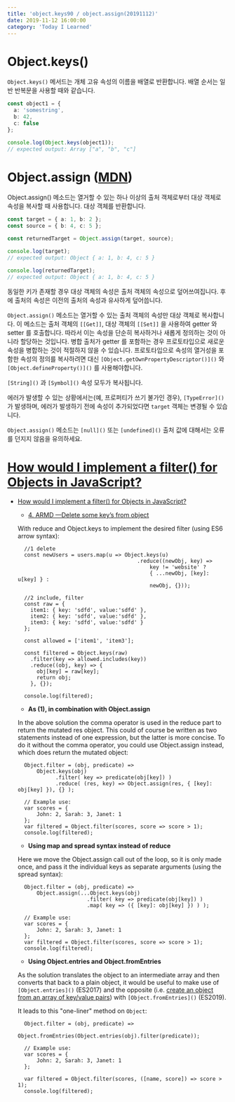 ```yaml
---
title: 'object.keys90 / object.assign(20191112)'
date: 2019-11-12 16:00:00
category: 'Today I Learned'
---
```




# Object.keys()

`Object.keys()` 메서드는 개체 고유 속성의 이름을 배열로 반환합니다. 배열 순서는 일반 반복문을 사용할 때와 같습니다.

```typescript
const object1 = {
  a: 'somestring',
  b: 42,
  c: false
};

console.log(Object.keys(object1));
// expected output: Array ["a", "b", "c"]
```



# Object.assign ([MDN](https://developer.mozilla.org/ko/docs/Web/JavaScript/Reference/Global_Objects/Object/assign))

Object.assign() 메소드는 열거할 수 있는 하나 이상의 출처 객체로부터 대상 객체로 속성을 복사할 때 사용합니다. 대상 객체를 반환합니다.

```typescript
const target = { a: 1, b: 2 };
const source = { b: 4, c: 5 };

const returnedTarget = Object.assign(target, source);

console.log(target);
// expected output: Object { a: 1, b: 4, c: 5 }

console.log(returnedTarget);
// expected output: Object { a: 1, b: 4, c: 5 }
```

동일한 키가 존재할 경우 대상 객체의 속성은 출처 객체의 속성으로 덮어쓰여집니다. 후에 출처의 속성은 이전의 출처의 속성과 유사하게 덮어씁니다.

`Object.assign()` 메소드는 열거할 수 있는 출처 객체의 속성만 대상 객체로 복사합니다. 이 메소드는 출처 객체의 `[[Get]]`, 대상 객체의 `[[Set]]` 을 사용하여 getter 와 setter 를 호출합니다. 따라서 이는 속성을 단순히 복사하거나 새롭게 정의하는 것이 아니라 할당하는 것입니다. 병합 출처가 getter 를 포함하는 경우 프로토타입으로 새로운 속성을 병합하는 것이 적절하지 않을 수 있습니다. 프로토타입으로 속성의 열거성을 포함한 속성의 정의를 복사하려면 대신 `[Object.getOwnPropertyDescriptor()]()` 와 `[Object.defineProperty()]()` 를 사용해야합니다.

`[String]()` 과 `[Symbol]()` 속성 모두가 복사됩니다.

에러가 발생할 수 있는 상황에서는(예, 프로퍼티가 쓰기 불가인 경우), `[TypeError]()` 가 발생하며, 에러가 발생하기 전에 속성이 추가되었다면 `target` 객체는 변경될 수 있습니다.

`Object.assign()` 메소드는 `[null]()` 또는 `[undefined]()` 출처 값에 대해서는 오류를 던지지 않음을 유의하세요.



# [How would I implement a filter() for Objects in JavaScript?](https://stackoverflow.com/questions/5072136/javascript-filter-for-objects)

- [How would I implement a filter() for Objects in JavaScript?](https://stackoverflow.com/questions/5072136/javascript-filter-for-objects)

  - [4. ARMD —Delete some key’s from object](https://overflowjs.com/posts/Map-Reduce-Filter-In-Javascript.html)

  With reduce and Object.keys to implement the desired filter (using ES6 arrow syntax):

  ```
    //1 delete
    const newUsers = users.map(u => Object.keys(u)
    									.reduce((newObj, key) => 
    										key != 'website' ?
    										{ ...newObj, [key]: u[key] } :
    										newObj, {}));
    
    //2 include, filter
    const raw = {
      item1: { key: 'sdfd', value:'sdfd' },
      item2: { key: 'sdfd', value:'sdfd' },
      item3: { key: 'sdfd', value:'sdfd' }
    };
    
    const allowed = ['item1', 'item3'];
    
    const filtered = Object.keys(raw)
      .filter(key => allowed.includes(key))
      .reduce((obj, key) => {
        obj[key] = raw[key];
        return obj;
      }, {});
    
    console.log(filtered);
  ```

  - **As (1), in combination with Object.assign**

  In the above solution the comma operator is used in the reduce part to return the mutated res object. This could of course be written as two statements instead of one expression, but the latter is more concise. To do it without the comma operator, you could use Object.assign instead, which does return the mutated object:

  ```
    Object.filter = (obj, predicate) => 
        Object.keys(obj)
              .filter( key => predicate(obj[key]) )
              .reduce( (res, key) => Object.assign(res, { [key]: obj[key] }), {} );
    
    // Example use:
    var scores = {
        John: 2, Sarah: 3, Janet: 1
    };
    var filtered = Object.filter(scores, score => score > 1); 
    console.log(filtered);
  ```

  - **Using map and spread syntax instead of reduce**

  Here we move the Object.assign call out of the loop, so it is only made once, and pass it the individual keys as separate arguments (using the spread syntax):

  ```
    Object.filter = (obj, predicate) => 
        Object.assign(...Object.keys(obj)
                        .filter( key => predicate(obj[key]) )
                        .map( key => ({ [key]: obj[key] }) ) );
    
    // Example use:
    var scores = {
        John: 2, Sarah: 3, Janet: 1
    };
    var filtered = Object.filter(scores, score => score > 1); 
    console.log(filtered);
  ```

  - **Using Object.entries and Object.fromEntries**

  As the solution translates the object to an intermediate array and then converts that back to a plain object, it would be useful to make use of `[Object.entries]()` (ES2017) and the opposite (i.e. [create an object from an array of key/value pairs](https://stackoverflow.com/a/43682482/5459839)) with `[Object.fromEntries]()` (ES2019).

  It leads to this "one-liner" method on `Object`:

  ```
    Object.filter = (obj, predicate) => 
                      Object.fromEntries(Object.entries(obj).filter(predicate));
    
    // Example use:
    var scores = {
        John: 2, Sarah: 3, Janet: 1
    };
    
    var filtered = Object.filter(scores, ([name, score]) => score > 1); 
    console.log(filtered);
  ```